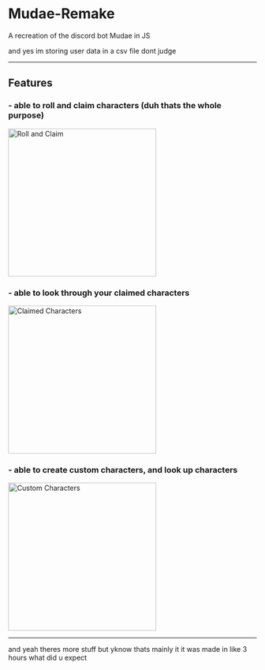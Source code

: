 # Mudae-Remake
A recreation of the discord bot Mudae in JS

and yes im storing user data in a csv file dont judge

---

## Features
<h3>- able to roll and claim characters (duh thats the whole purpose)</h3>
<img src="https://github.com/user-attachments/assets/ee25638a-d1ca-4d40-b77b-873f08580ec9" alt="Roll and Claim" width="300"/>

<h3>- able to look through your claimed characters</h3>
<img src="https://github.com/user-attachments/assets/489ddb3a-3df5-4952-9fda-23e4141449f3" alt="Claimed Characters" width="300"/>

<h3>- able to create custom characters, and look up characters</h3>
<img src="https://github.com/user-attachments/assets/7e077fbe-a2b8-4eb1-9279-cf86e3a43389" alt="Custom Characters" width="300"/>

---

and yeah theres more stuff but yknow thats mainly it
it was made in like 3 hours what did u expect
